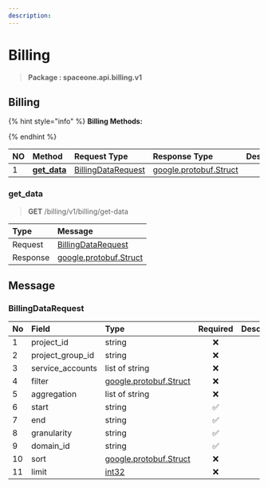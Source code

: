 ```yaml
---
description:  
---
```

# Billing

>  **Package : spaceone.api.billing.v1**

## Billing

{% hint style="info" %}
**Billing Methods:**

{%  endhint %}


| NO |  Method | Request Type | Response Type | Description |
| :--- | :--- | :--- | :--- | :--- |
| 1 | [**get_data**](billing.md#get_data)|   [BillingDataRequest](billing.md#billingdatarequest) |  [google.protobuf.Struct](https://github.com/protocolbuffers/protobuf/blob/master/src/google/protobuf/struct.proto)|  | 
 

 
### get_data
> **GET** /billing/v1/billing/get-data
>


| Type | Message |
| :--- | :--- |
| Request | [BillingDataRequest](billing.md#billingdatarequest) |
| Response | [google.protobuf.Struct](https://github.com/protocolbuffers/protobuf/blob/master/src/google/protobuf/struct.proto) |


## 

## Message

### BillingDataRequest
| No | Field | Type | Required | Description |
| :--- | :--- | :--- | :---: | :--- |
| 1 | project_id |string|❌| |
| 2 | project_group_id |string|❌| |
| 3 | service_accounts |list of string|❌| |
| 4 | filter |[google.protobuf.Struct](https://github.com/protocolbuffers/protobuf/blob/master/src/google/protobuf/struct.proto)|❌| |
| 5 | aggregation |list of string|❌| |
| 6 | start |string|✅| |
| 7 | end |string|✅| |
| 8 | granularity |string|✅| |
| 9 | domain_id |string|✅| |
| 10 | sort |[google.protobuf.Struct](https://github.com/protocolbuffers/protobuf/blob/master/src/google/protobuf/struct.proto)|❌| |
| 11 | limit |[int32](https://github.com/protocolbuffers/protobuf/blob/master/src/google/protobuf/type.proto)|❌| |
